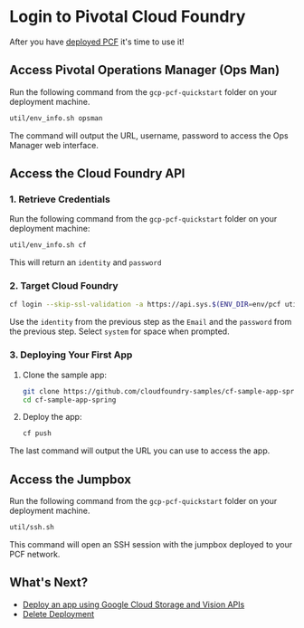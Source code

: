 # Login to Pivotal Cloud Foundry

After you have [deployed PCF](./quick-deployment.md) it's time to use it!

## Access Pivotal Operations Manager (Ops Man)

Run the following command from the `gcp-pcf-quickstart` folder on your deployment machine.
```bash
util/env_info.sh opsman
```

The command will output the URL, username, password to access the Ops Manager web interface.

## <a name="cfapi"></a>Access the Cloud Foundry API

### 1. Retrieve Credentials

Run the following command from the `gcp-pcf-quickstart` folder on your deployment machine:
```bash
util/env_info.sh cf
```

This will return an `identity` and `password`

### 2. Target Cloud Foundry

```bash
cf login --skip-ssl-validation -a https://api.sys.$(ENV_DIR=env/pcf util/terraform_output.sh dns_suffix)
```

Use the `identity` from the previous step as the `Email` and the
`password` from the previous step. Select `system` for space when prompted.

### 3. Deploying Your First App

1. Clone the sample app:
   ```bash
   git clone https://github.com/cloudfoundry-samples/cf-sample-app-spring.git
   cd cf-sample-app-spring
   ```
1. Deploy the app:
   ```bash
   cf push
   ```
   
The last command will output the URL you can use to access the app.

## Access the Jumpbox

Run the following command from the `gcp-pcf-quickstart` folder on your deployment machine.

  ```bash
  util/ssh.sh
  ```

This command will open an SSH session with the jumpbox deployed to your PCF network.

## What's Next?
- [Deploy an app using Google Cloud Storage and Vision APIs](./deploy-awwvision.md)
- [Delete Deployment](./deleting-deployment.md)
